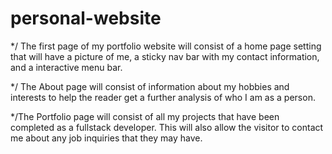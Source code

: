 # personal-website

*/ The first page of my portfolio website will consist of a home page setting that will have a picture of me, a sticky nav bar with my contact information, and a interactive menu bar.

*/ The About page will consist of information about my hobbies and interests to help the reader get a further analysis of who I am as a person.

*/The Portfolio page will consist of all my projects that have been completed as a fullstack developer. This will also allow the visitor to contact me about any job inquiries that they may have.